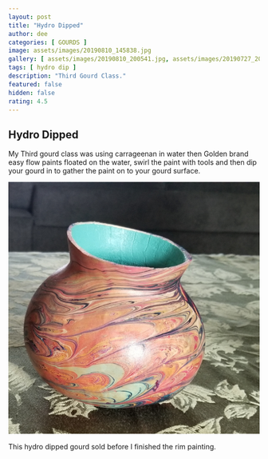```yaml
---
layout: post
title: "Hydro Dipped"
author: dee
categories: [ GOURDS ]
image: assets/images/20190810_145838.jpg
gallery: [ assets/images/20190810_200541.jpg, assets/images/20190727_202402.jpg, assets/images/20190810_232307.jpg ]
tags: [ hydro dip ]
description: "Third Gourd Class."
featured: false
hidden: false
rating: 4.5
---
```


## Hydro Dipped

My Third gourd class was using carrageenan in water then Golden brand easy flow paints floated on the water, swirl the paint with tools and then dip your gourd in to gather the paint on to your gourd surface.

<img class="art-img" src="/assets/images/20200529_162448.jpg">

This hydro dipped gourd sold before I finished the rim painting.
